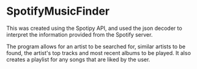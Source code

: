 # SpotifyMusicFinder
 
 This was created using the Spotipy API, and used the json decoder to interpret the information provided from the Spotify server. 

 The program allows for an artist to be searched for, similar artists to be found, the artist's top tracks and most recent albums to be played. It also creates a playlist for any songs that are liked by the user. 
